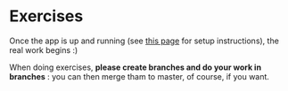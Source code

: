 # Exercises

Once the app is up and running (see [this page](README.md) for setup instructions), the real work begins :)

When doing exercises, **please create branches and do your work in branches** : you can then merge tham to master, of course, if you want.

##